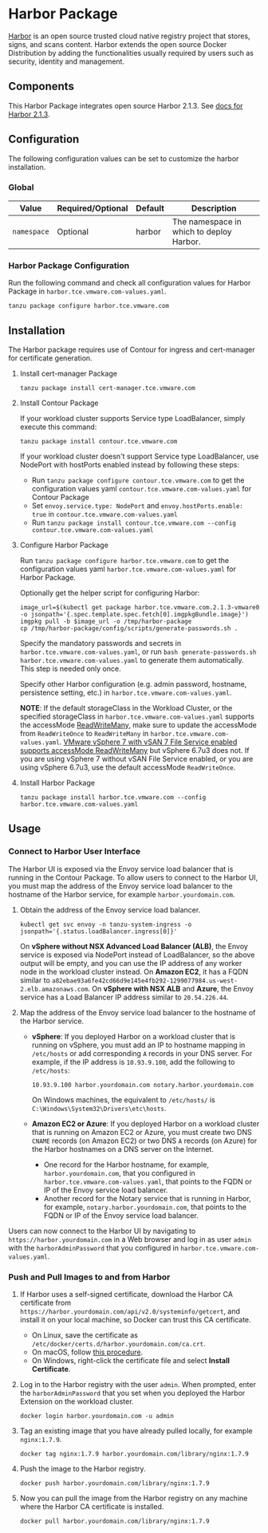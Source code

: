 # Harbor Package

[Harbor](https://github.com/goharbor/harbor) is an open source trusted cloud native registry project that stores, signs, and scans content. Harbor extends the open source Docker Distribution by adding the functionalities usually required by users such as security, identity and management.

## Components

This Harbor Package integrates open source Harbor 2.1.3. See [docs for Harbor 2.1.3](https://goharbor.io/docs/2.1.0/install-config/#harbor-components).

## Configuration

The following configuration values can be set to customize the harbor installation.

### Global

| Value | Required/Optional | Default | Description |
|-------|-------------------|---------|-------------|
| `namespace` | Optional | harbor | The namespace in which to deploy Harbor.|

### Harbor Package Configuration

Run the following command and check all configuration values for Harbor Package in `harbor.tce.vmware.com-values.yaml`.

   ```shell
   tanzu package configure harbor.tce.vmware.com
   ```

## Installation

The Harbor package requires use of Contour for ingress and cert-manager for certificate generation.

1. Install cert-manager Package

   ```shell
   tanzu package install cert-manager.tce.vmware.com
   ```

1. Install Contour Package

   If your workload cluster supports Service type LoadBalancer, simply execute this command:

   ```shell
   tanzu package install contour.tce.vmware.com
   ```

   If your workload cluster doesn't support Service type LoadBalancer, use NodePort with hostPorts enabled instead by following these steps:

   * Run `tanzu package configure contour.tce.vmware.com` to get the configuration values yaml `contour.tce.vmware.com-values.yaml` for Contour Package
   * Set `envoy.service.type: NodePort` and `envoy.hostPorts.enable: true` in `contour.tce.vmware.com-values.yaml`
   * Run `tanzu package install contour.tce.vmware.com --config contour.tce.vmware.com-values.yaml`

1. Configure Harbor Package

   Run `tanzu package configure harbor.tce.vmware.com` to get the configuration values yaml `harbor.tce.vmware.com-values.yaml` for Harbor Package.

   Optionally get the helper script for configuring Harbor:

   ```shell
   image_url=$(kubectl get package harbor.tce.vmware.com.2.1.3-vmware0 -o jsonpath='{.spec.template.spec.fetch[0].imgpkgBundle.image}')
   imgpkg pull -b $image_url -o /tmp/harbor-package
   cp /tmp/harbor-package/config/scripts/generate-passwords.sh .
   ```

   Specify the mandatory passwords and secrets in `harbor.tce.vmware.com-values.yaml`, or run `bash generate-passwords.sh harbor.tce.vmware.com-values.yaml` to generate them automatically. This step is needed only once.

   Specify other Harbor configuration (e.g. admin password, hostname, persistence setting, etc.) in `harbor.tce.vmware.com-values.yaml`.

   **NOTE**: If the default storageClass in the Workload Cluster, or the specified storageClass in `harbor.tce.vmware.com-values.yaml` supports the accessMode [ReadWriteMany](https://kubernetes.io/docs/concepts/storage/persistent-volumes/#access-modes), make sure to update the accessMode from `ReadWriteOnce` to `ReadWriteMany` in `harbor.tce.vmware.com-values.yaml`. [VMware vSphere 7 with vSAN 7 File Service enabled supports accessMode ReadWriteMany](https://blogs.vmware.com/virtualblocks/2020/03/12/cloud-native-storage-and-vsan-file-services-integration/) but vSphere 6.7u3 does not. If you are using vSphere 7 without vSAN File Service enabled, or you are using vSphere 6.7u3, use the default accessMode `ReadWriteOnce`.

1. Install Harbor Package

   ```shell
   tanzu package install harbor.tce.vmware.com --config harbor.tce.vmware.com-values.yaml
   ```

## Usage

### Connect to Harbor User Interface

The Harbor UI is exposed via the Envoy service load balancer that is running in the Contour Package. To allow users to connect to the Harbor UI, you must map the address of the Envoy service load balancer to the hostname of the Harbor service, for example `harbor.yourdomain.com`.

1. Obtain the address of the Envoy service load balancer.

   ```shell
   kubectl get svc envoy -n tanzu-system-ingress -o jsonpath='{.status.loadBalancer.ingress[0]}'
   ```

   On **vSphere without NSX Advanced Load Balancer (ALB)**, the Envoy service is exposed via NodePort instead of LoadBalancer, so the above output will be empty, and you can use the IP address of any worker node in the workload cluster instead. On **Amazon EC2**, it has a FQDN similar to `a82ebae93a6fe42cd66d9e145e4fb292-1299077984.us-west-2.elb.amazonaws.com`.
   On **vSphere with NSX ALB** and **Azure**, the Envoy service has a Load Balancer IP address similar to `20.54.226.44`.

1. Map the address of the Envoy service load balancer to the hostname of the Harbor service.

   * **vSphere**: If you deployed Harbor on a workload cluster that is running on vSphere, you must add an IP to hostname mapping in `/etc/hosts` or add corresponding `A` records in your DNS server. For example, if the IP address is `10.93.9.100`, add the following to `/etc/hosts`:

       ```shell
       10.93.9.100 harbor.yourdomain.com notary.harbor.yourdomain.com
       ```

     On Windows machines, the equivalent to `/etc/hosts/` is `C:\Windows\System32\Drivers\etc\hosts`.

   * **Amazon EC2 or Azure**: If you deployed Harbor on a workload cluster that is running on Amazon EC2 or Azure, you must create two DNS `CNAME` records (on Amazon EC2) or two DNS `A` records (on Azure) for the Harbor hostnames on a DNS server on the Internet.
      * One record for the Harbor hostname, for example, `harbor.yourdomain.com`, that you configured in `harbor.tce.vmware.com-values.yaml`, that points to the FQDN or IP of the Envoy service load balancer.
      * Another record for the Notary service that is running in Harbor, for example, `notary.harbor.yourdomain.com`, that points to the FQDN or IP of the Envoy service load balancer.

Users can now connect to the Harbor UI by navigating to `https://harbor.yourdomain.com` in a Web browser and log in as user `admin` with the `harborAdminPassword` that you configured in `harbor.tce.vmware.com-values.yaml`.

### Push and Pull Images to and from Harbor

1. If Harbor uses a self-signed certificate, download the Harbor CA certificate from `https://harbor.yourdomain.com/api/v2.0/systeminfo/getcert`, and install it on your local machine, so Docker can trust this CA certificate.

   * On Linux, save the certificate as `/etc/docker/certs.d/harbor.yourdomain.com/ca.crt`.
   * On macOS, follow [this procedure](https://blog.container-solutions.com/adding-self-signed-registry-certs-docker-mac).
   * On Windows, right-click the certificate file and select **Install Certificate**.

1. Log in to the Harbor registry with the user `admin`. When prompted, enter the `harborAdminPassword` that you set when you deployed the Harbor Extension on the workload cluster.

   ```shell
   docker login harbor.yourdomain.com -u admin
   ```

1. Tag an existing image that you have already pulled locally, for example `nginx:1.7.9`.

   ```shell
   docker tag nginx:1.7.9 harbor.yourdomain.com/library/nginx:1.7.9
   ```

1. Push the image to the Harbor registry.

   ```shell
   docker push harbor.yourdomain.com/library/nginx:1.7.9
   ```

1. Now you can pull the image from the Harbor registry on any machine where the Harbor CA certificate is installed.

   ```shell
   docker pull harbor.yourdomain.com/library/nginx:1.7.9
   ```
